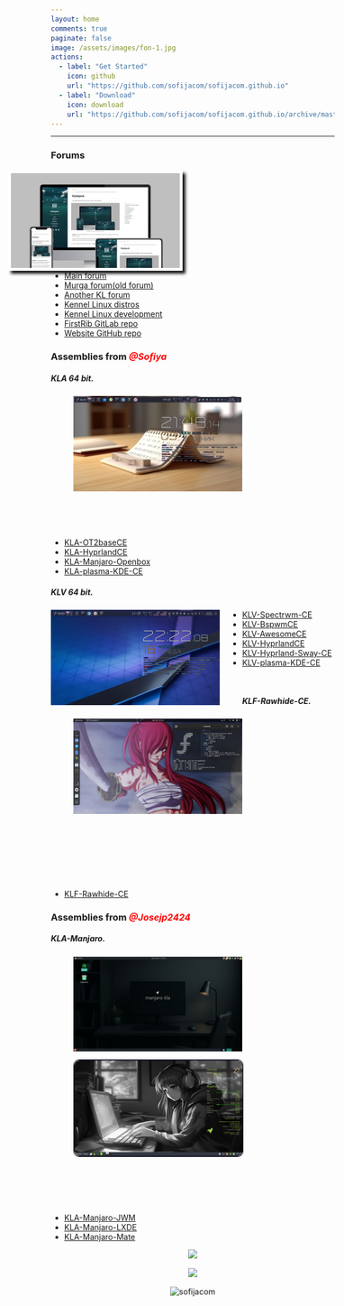 ```yaml
---
layout: home
comments: true
paginate: false
image: /assets/images/fon-1.jpg
actions:
  - label: "Get Started"
    icon: github
    url: "https://github.com/sofijacom/sofijacom.github.io"
  - label: "Download"
    icon: download
    url: "https://github.com/sofijacom/sofijacom.github.io/archive/master.zip"
---
```



<hr>

<h3>Forums</h3>
<img src="/assets/web/forums.jpeg" class="morph pic" alt="forum" style="float: right; margin-right: 270px; width: 300px;">
<ul class="podcast-links">
  <li><a href="https://forum.puppylinux.com/viewforum.php?f=228" title="">Main forum</a></li>
  <li><a href="https://oldforum.puppylinux.com/index.php" title="">Murga forum(old forum)</a></li>	
  <li><a href="https://kennel-linux.rockedge.org/" title="">Another KL forum</a></li>
  <li><a href="https://forum.puppylinux.com/viewforum.php?f=231" title="">Kennel Linux distros</a></li>
  <li><a href="https://forum.puppylinux.com/viewforum.php?f=194" title="">Kennel Linux development</a></li>
  <li><a href="https://gitlab.com/firstrib/firstrib" title="">FirstRib GitLab repo</a></li>
  <li><a href="https://github.com/sofijacom/sofijacom.github.io" title="">Website GitHub repo</a></li>  	
</ul>

<!-- <img src="/assets/img/line.png" alt="line"> -->

<h3>Assemblies from <span style="color:#ff0000;font-style:italic;font-weight:700;font-size:16px">@Sofiya</span></h3>
<h5>KLA 64 bit.</h5>
<figure style="width: 300px; margin-right: 40px;" class="align-left">
  <img src="/assets/img/KLA.jpg" class="easy-zoom-effect" alt="kla">	
</figure>
<br><br><br>
<ul>
  <li><a href="https://github.com/sofijacom/KLA-OT2baseCE" title="">KLA-OT2baseCE</a></li>
  <li><a href="https://github.com/sofijacom/KLA-Hyprland" title="">KLA-HyprlandCE</a></li>
  <li><a href="https://github.com/sofijacom/KLA-Manjaro-Openbox" title="">KLA-Manjaro-Openbox</a></li>
  <li><a href="https://github.com/sofijacom/KLA-plasma-KDE-CE" title="">KLA-plasma-KDE-CE</a></li>	
</ul>


<h5>KLV 64 bit.</h5>
<img src="/assets/img/KLV.png" class="easy-zoom-effect" alt="klv" style="float: left; margin-right: 40px; width: 300px;">
<ul>
  <li><a href="https://github.com/sofijacom/KLV-Spectrwm-CE" title="">KLV-Spectrwm-CE</a></li>
  <li><a href="https://github.com/sofijacom/KLV-BspwmCE" title="">KLV-BspwmCE</a></li>
  <li><a href="https://github.com/sofijacom/KLV-AwesomeCE" title="">KLV-AwesomeCE</a></li>
  <li><a href="https://github.com/sofijacom/KLV-HyprlandCE" title="">KLV-HyprlandCE</a></li>
  <li><a href="https://github.com/sofijacom/KLV-Hyprland-Sway-CE" title="">KLV-Hyprland-Sway-CE</a></li>
  <li><a href="https://github.com/sofijacom/KLV-plasma-KDE-CE" title="">KLV-plasma-KDE-CE</a></li>
</ul>
<br>


<h5>KLF-Rawhide-CE.</h5>
<figure style="width: 300px; margin-right: 40px;" class="align-left">
  <img src="/assets/img/F.png" class="easy-zoom-effect" alt="klf">	
</figure>
<br><br><br><br><br><br>
<ul>
  <li><a href="https://github.com/sofijacom/KLF-Rawhide-CE" title="">KLF-Rawhide-CE</a></li>
</ul>

 
<h3>Assemblies from <span style="color:#ff0000;font-style:italic;font-weight:700;font-size:16px">@Josejp2424</span></h3>
<h5>KLA-Manjaro.</h5>
<figure style="width: 300px; margin-right: 40px;" class="align-left">
 <div class="focus"><img src="/assets/img/manjaro-mate.png" class="focus" alt="manjaro mate"></div>	
</figure>
<figure style="width: 300px; margin-right: 90px;" class="align-right">
  <div class="scale"><img src="/assets/img/manjaro-2.png" class="scale" alt="manjaro"></div>	
</figure>
<br><br><br><br>
<ul>
  <li><a href="https://forum.puppylinux.com/viewtopic.php?t=12833" title="">KLA-Manjaro-JWM</a></li>
  <li><a href="https://forum.puppylinux.com/viewtopic.php?t=12671" title="">KLA-Manjaro-LXDE</a></li>
  <li><a href="https://forum.puppylinux.com/viewtopic.php?t=14608" title="">KLA-Manjaro-Mate</a></li>
</ul>
 
  
<p align="center"> 
  <img src="https://github.com/user-attachments/assets/6c640e94-03b1-4425-8345-e8bde37252a5" />  
</p>

<p align="center">
	<a href="https://github.com/sofijacom/sofijacom.github.io/blob/master/LICENSE"><img src="https://img.shields.io/static/v1.svg?style=for-the-badge&label=License&message=MIT&logoColor=d9e0ee&colorA=363a4f&colorB=b7bdf8"/></a>
</p>

<p align="center"> <img src="https://komarev.com/ghpvc/?username=sofijacom&label=Profile%20views&color=blueviolet&size=24&style=flat" alt="sofijacom" /> </p>


<style>
.morph {
  transition: all 1s ease; /* transform 1s ease */
 /* image-rendering: pixelated; */ /* Image sharpness */	
}

.morph:hover {
  border-radius: 50%;
  transform: rotate(360deg);	
}	
</style>

<style>
.easy-zoom-effect {
  transition: all 1s ease; /* transform 1s ease */
 /* image-rendering: pixelated; */ /* Image sharpness */	
}

.easy-zoom-effect:hover {
  transform: scale(1.25);	
}	
</style>

<style>
.focus img {
  display: block;	
  height: auto;	
  width: 300px;	
}
	
.focus {
  transition: all 1s ease; /* transform 1s ease */
 /* image-rendering: pixelated; */ /* Image sharpness */
  display: block;	
}

.focus img:hover {
  border: 5px solid #b8b8b8;
 /* border-radius: 50%; */
  width: 200px;
  height: auto;	
}	
</style>

<style>
.scale {
  width: 300px; /* Ширина картинок */
  display: inline-block; /* Строчно-блочный элемент */
  overflow: hidden; /* Скрываем всё за контуром */
  border-radius: 10px;
  border: 1px solid #181825;	   
}
.scale img {
  transition: all 1s ease; /* Время эффекта */
  display: block; /* Убираем небольшой отступ снизу */
}
.scale img:hover {
  transform: scale(1.25); /* Увеличиваем масштаб */
  image-rendering: pixelated; /* Image sharpness */	
}
</style>

<style>
  .pic {
  border: 5px solid #fff;  
  float: left;
  height: auto;
  width: 300px;
 /* margin: 20px; */
  overflow: hidden;
   
  -webkit-box-shadow: 5px 5px 5px #111;
          box-shadow: 5px 5px 5px #111;  
}	
</style>
